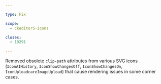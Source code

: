 ```yaml
---

type: Fix

scope:
  - ckeditor5-icons

closes:
  - 19291

---
```


Removed obsolete `clip-path` attributes from various SVG icons (`IconAIHistory`, `IconShowChangesOff`, `IconShowChangesOn`, `IconUploadcareImageUpload`) that cause rendering issues in some corner cases.
